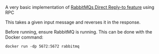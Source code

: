 A very basic implementation of [RabbitMQs Direct Reply-to feature](https://www.rabbitmq.com/direct-reply-to.html) using RPC

This takes a given input message and reverses it in the response.

Before running, ensure RabbitMQ is running. This can be done with the Docker command:

`docker run -dp 5672:5672 rabbitmq`